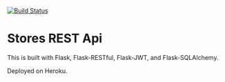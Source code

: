 [![Build Status](https://travis-ci.org/turangi/stores-rest-api-test.svg?branch=master)](https://travis-ci.org/turangi/stores-rest-api-test)

# Stores REST Api

This is built with Flask, Flask-RESTful, Flask-JWT, and Flask-SQLAlchemy.

Deployed on Heroku.
